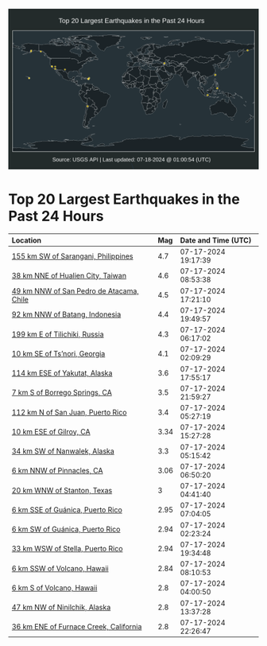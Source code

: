 ![Map](./map.png)

# Top 20 Largest Earthquakes in the Past 24 Hours

| Location | Mag | Date and Time (UTC) |
|:---|:---|:---|
| [155 km SW of Sarangani, Philippines](https://earthquake.usgs.gov/earthquakes/eventpage/us7000mzvw) | 4.7 | 07-17-2024 19:17:39 |
| [38 km NNE of Hualien City, Taiwan](https://earthquake.usgs.gov/earthquakes/eventpage/us7000mzs5) | 4.6 | 07-17-2024 08:53:38 |
| [49 km NNW of San Pedro de Atacama, Chile](https://earthquake.usgs.gov/earthquakes/eventpage/us7000mzuw) | 4.5 | 07-17-2024 17:21:10 |
| [92 km NNW of Batang, Indonesia](https://earthquake.usgs.gov/earthquakes/eventpage/us7000mzw5) | 4.4 | 07-17-2024 19:49:57 |
| [199 km E of Tilichiki, Russia](https://earthquake.usgs.gov/earthquakes/eventpage/us7000mzrk) | 4.3 | 07-17-2024 06:17:02 |
| [10 km SE of Ts’nori, Georgia](https://earthquake.usgs.gov/earthquakes/eventpage/us7000mzq9) | 4.1 | 07-17-2024 02:09:29 |
| [114 km ESE of Yakutat, Alaska](https://earthquake.usgs.gov/earthquakes/eventpage/ak02495ee9a3) | 3.6 | 07-17-2024 17:55:17 |
| [7 km S of Borrego Springs, CA](https://earthquake.usgs.gov/earthquakes/eventpage/ci40662719) | 3.5 | 07-17-2024 21:59:27 |
| [112 km N of San Juan, Puerto Rico](https://earthquake.usgs.gov/earthquakes/eventpage/pr71455623) | 3.4 | 07-17-2024 05:27:19 |
| [10 km ESE of Gilroy, CA](https://earthquake.usgs.gov/earthquakes/eventpage/nc75036152) | 3.34 | 07-17-2024 15:27:28 |
| [34 km SW of Nanwalek, Alaska](https://earthquake.usgs.gov/earthquakes/eventpage/ak0249570jb6) | 3.3 | 07-17-2024 05:15:42 |
| [6 km NNW of Pinnacles, CA](https://earthquake.usgs.gov/earthquakes/eventpage/nc75036052) | 3.06 | 07-17-2024 06:50:20 |
| [20 km WNW of Stanton, Texas](https://earthquake.usgs.gov/earthquakes/eventpage/tx2024nycy) | 3 | 07-17-2024 04:41:40 |
| [6 km SSE of Guánica, Puerto Rico](https://earthquake.usgs.gov/earthquakes/eventpage/pr71455638) | 2.95 | 07-17-2024 07:04:05 |
| [6 km SW of Guánica, Puerto Rico](https://earthquake.usgs.gov/earthquakes/eventpage/pr71455598) | 2.94 | 07-17-2024 02:23:24 |
| [33 km WSW of Stella, Puerto Rico](https://earthquake.usgs.gov/earthquakes/eventpage/pr71455753) | 2.94 | 07-17-2024 19:34:48 |
| [6 km SSW of Volcano, Hawaii](https://earthquake.usgs.gov/earthquakes/eventpage/hv74340091) | 2.84 | 07-17-2024 08:10:53 |
| [6 km S of Volcano, Hawaii](https://earthquake.usgs.gov/earthquakes/eventpage/hv74339571) | 2.8 | 07-17-2024 04:00:50 |
| [47 km NW of Ninilchik, Alaska](https://earthquake.usgs.gov/earthquakes/eventpage/ak02495bwots) | 2.8 | 07-17-2024 13:37:28 |
| [36 km ENE of Furnace Creek, California](https://earthquake.usgs.gov/earthquakes/eventpage/nn00881044) | 2.8 | 07-17-2024 22:26:47 |

